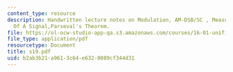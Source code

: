 ```yaml
---
content_type: resource
description: Handwritten lecture notes on Modulation, AM-DSB/SC , Measuring The Size
  Of A Signal,Parseval's Theorem.
file: https://ol-ocw-studio-app-qa.s3.amazonaws.com/courses/16-01-unified-engineering-i-ii-iii-iv-fall-2005-spring-2006/b2ab3b21a9613c64e6320089cf344d31_s19.pdf
file_type: application/pdf
resourcetype: Document
title: s19.pdf
uid: b2ab3b21-a961-3c64-e632-0089cf344d31
---
```


